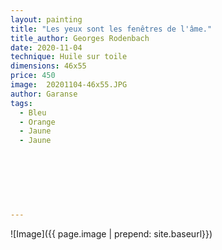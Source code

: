 ```yaml
---
layout: painting
title: "Les yeux sont les fenêtres de l'âme."                     
title_author: Georges Rodenbach                                             
date: 2020-11-04
technique: Huile sur toile 
dimensions: 46x55
price: 450
image:  20201104-46x55.JPG
author: Garanse
tags:
  - Bleu
  - Orange
  - Jaune
  - Jaune
  
  
  
  
  
  
  
---
```

![Image]({{ page.image | prepend: site.baseurl}})

